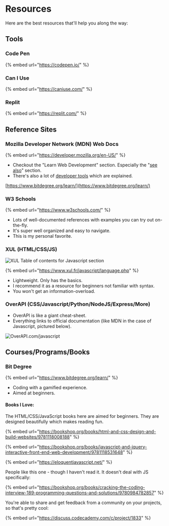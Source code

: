 # Resources

Here are the best resources that'll help you along the way:

## Tools

### Code Pen

{% embed url="https://codepen.io/" %}

### Can I Use

{% embed url="https://caniuse.com/" %}

### Replit

{% embed url="https://replit.com/" %}

## Reference Sites

### Mozilla Developer Network (MDN) Web Docs

{% embed url="https://developer.mozilla.org/en-US/" %}

* Checkout the "Learn Web Development" section. Especially the "[see also](https://developer.mozilla.org/en-US/docs/Learn#see\_also)" section.
* There's also a lot of [developer tools](https://developer.mozilla.org/en-US/docs/Tools) which are explained.

[https://www.bitdegree.org/learn/](https://www.bitdegree.org/learn/)

### W3 Schools

{% embed url="https://www.w3schools.com/" %}

* Lots of well-documented references with examples you can try out on-the-fly.
* It's super well organized and easy to navigate.
* This is my personal favorite.

### XUL (HTML/CSS/JS)

![XUL Table of contents for Javascript section](<../../../../.gitbook/assets/image (532).png>)

{% embed url="https://www.xul.fr/javascript/language.php" %}

* Lightweight. Only has the basics.
* I recommend it as a resource for beginners not familiar with syntax.
* You won't get an information-overload.

### OverAPI (CSS/Javascript/Python/NodeJS/Express/More)

* OverAPI is like a giant cheat-sheet.
* Everything links to official documentation (like MDN in the case of Javascript, pictured below).

![OverAPI.com/javascript](<../../../../.gitbook/assets/image (531).png>)

## Courses/Programs/Books

### Bit Degree

{% embed url="https://www.bitdegree.org/learn/" %}

* Coding with a gamified experience.
* Aimed at beginners.

#### Books I Love:

The HTML/CSS/JavaScript books here are aimed for beginners. They are designed beautifully which makes reading fun.

{% embed url="https://bookshop.org/books/html-and-css-design-and-build-websites/9781118008188" %}

{% embed url="https://bookshop.org/books/javascript-and-jquery-interactive-front-end-web-development/9781118531648" %}

{% embed url="https://eloquentjavascript.net/" %}

People like this one - though I haven't read it. It doesn't deal with JS specifically:

{% embed url="https://bookshop.org/books/cracking-the-coding-interview-189-programming-questions-and-solutions/9780984782857" %}

You're able to share and get feedback from a community on your projects, so that's pretty cool:

{% embed url="https://discuss.codecademy.com/c/project/1833" %}

